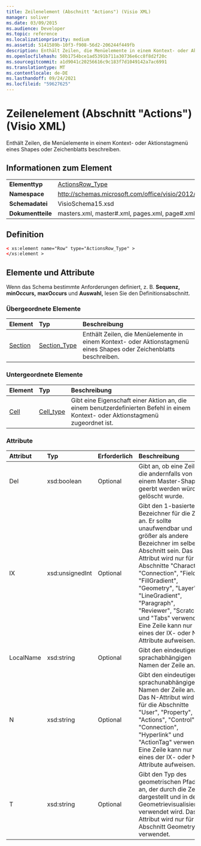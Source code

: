 ```yaml
---
title: Zeilenelement (Abschnitt "Actions") (Visio XML)
manager: soliver
ms.date: 03/09/2015
ms.audience: Developer
ms.topic: reference
ms.localizationpriority: medium
ms.assetid: 5141589b-10f3-f908-56d2-206244f449fb
description: Enthält Zeilen, die Menüelemente in einem Kontext- oder Aktionstagmenü eines Shapes oder Zeichenblatts beschreiben.
ms.openlocfilehash: 50b1754bce1ad5391b711a30736e6cc8f8d2f20c
ms.sourcegitcommit: a1d9041c20256616c9c183f7d1049142a7ac6991
ms.translationtype: MT
ms.contentlocale: de-DE
ms.lasthandoff: 09/24/2021
ms.locfileid: "59627625"
---
```

# <a name="row-element-actions-section-visio-xml"></a>Zeilenelement (Abschnitt "Actions") (Visio XML)

Enthält Zeilen, die Menüelemente in einem Kontext- oder Aktionstagmenü eines Shapes oder Zeichenblatts beschreiben.
  
## <a name="element-information"></a>Informationen zum Element

|||
|:-----|:-----|
|**Elementtyp** <br/> |[ActionsRow_Type](actionsrow_type-complextypevisio-xml.md) <br/> |
|**Namespace** <br/> |http://schemas.microsoft.com/office/visio/2012/main  <br/> |
|**Schemadatei** <br/> |VisioSchema15.xsd  <br/> |
|**Dokumentteile** <br/> |masters.xml, master#.xml, pages.xml, page#.xml  <br/> |
   
## <a name="definition"></a>Definition

```XML
< xs:element name="Row" type="ActionsRow_Type" >
</xs:element >
```

## <a name="elements-and-attributes"></a>Elemente und Attribute

Wenn das Schema bestimmte Anforderungen definiert, z. B. **Sequenz,** **minOccurs,** **maxOccurs** und **Auswahl,** lesen Sie den Definitionsabschnitt. 
  
### <a name="parent-elements"></a>Übergeordnete Elemente

|**Element**|**Typ**|**Beschreibung**|
|:-----|:-----|:-----|
|[Section](section-element-sheet_type-complextypevisio-xml.md) <br/> |[Section_Type](section_type-complextypevisio-xml.md) <br/> |Enthält Zeilen, die Menüelemente in einem Kontext- oder Aktionstagmenü eines Shapes oder Zeichenblatts beschreiben.  <br/> |
   
### <a name="child-elements"></a>Untergeordnete Elemente

|**Element**|**Typ**|**Beschreibung**|
|:-----|:-----|:-----|
|[Cell](cell-element-actions-rowvisio-xml.md) <br/> |[Cell_type](cell_type-complextypevisio-xml.md) <br/> |Gibt eine Eigenschaft einer Aktion an, die einem benutzerdefinierten Befehl in einem Kontext- oder Aktionstagmenü zugeordnet ist.  <br/> |
   
### <a name="attributes"></a>Attribute

|**Attribut**|**Typ**|**Erforderlich**|**Beschreibung**|**Mögliche Werte**|
|:-----|:-----|:-----|:-----|:-----|
|Del  <br/> |xsd:boolean  <br/> |Optional  <br/> |Gibt an, ob eine Zeile, die andernfalls von einem Master-Shape geerbt werden würde, gelöscht wurde.  <br/> |Werte des Typs "xsd:boolean".  <br/> |
|IX  <br/> |xsd:unsignedInt  <br/> |Optional  <br/> |Gibt den 1-basierten Bezeichner für die Zeile an. Er sollte unaufwendbar und größer als andere Bezeichner im selben Abschnitt sein. Das IX-Attribut wird nur für die Abschnitte "Character", "Connection", "Field", "FillGradient", "Geometry", "Layer", "LineGradient", "Paragraph", "Reviewer", "Scratch" und "Tabs" verwendet. Eine Zeile kann nur eines der IX- oder N-Attribute aufweisen.  <br/> |Werte des Typs "xsd:unsignedInt".  <br/> |
|LocalName  <br/> |xsd:string  <br/> |Optional  <br/> |Gibt den eindeutigen sprachabhängigen Namen der Zeile an.  <br/> |Werte des Typs "xsd:string".  <br/> |
|N  <br/> |xsd:string  <br/> |Optional  <br/> |Gibt den eindeutigen sprachunabhängigen Namen der Zeile an. Das N-Attribut wird nur für die Abschnitte "User", "Property", "Actions", "Control", "Connection", "Hyperlink" und "ActionTag" verwendet. Eine Zeile kann nur eines der IX- oder N-Attribute aufweisen.  <br/> |Werte des Typs "xsd:string".  <br/> |
|T  <br/> |xsd:string  <br/> |Optional  <br/> |Gibt den Typ des geometrischen Pfads an, der durch die Zeile dargestellt und in der Geometrievisualisierung verwendet wird. Das T-Attribut wird nur für den Abschnitt Geometry verwendet.  <br/> |Werte des Typs "xsd:string".  <br/> |
   

